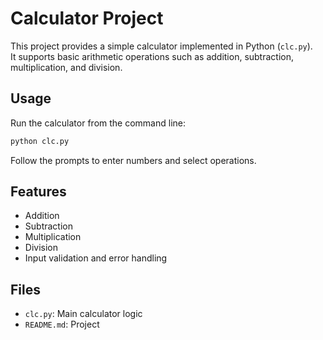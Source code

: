 # Calculator Project

This project provides a simple calculator implemented in Python (`clc.py`).  
It supports basic arithmetic operations such as addition, subtraction, multiplication, and division.

## Usage

Run the calculator from the command line:

```bash
python clc.py
```

Follow the prompts to enter numbers and select operations.

## Features

- Addition
- Subtraction
- Multiplication
- Division
- Input validation and error handling

## Files

- `clc.py`: Main calculator logic
- `README.md`: Project